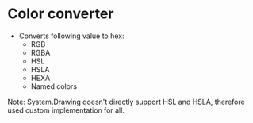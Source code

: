 ﻿# Color converter
- Converts following value to hex:
	- RGB
	- RGBA
	- HSL
	- HSLA
	- HEXA
	- Named colors

Note: System.Drawing doesn't directly support HSL and HSLA, therefore used custom implementation for all.